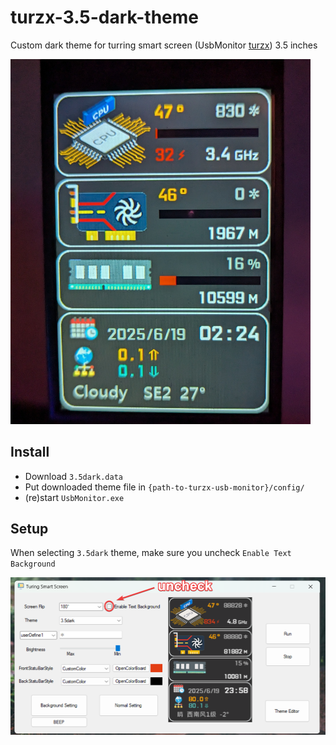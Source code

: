 # turzx-3.5-dark-theme
Custom dark theme for turring smart screen (UsbMonitor [turzx](https://www.turzx.com/2023/03/02/%E7%9B%B4%E9%93%BE%E4%B8%8B%E8%BD%BDdirectdownload/)) 3.5 inches

<img src="photo2.jpg?raw=true" width="480px" />

## Install
* Download `3.5dark.data` 
* Put downloaded theme file in `{path-to-turzx-usb-monitor}/config/`
* (re)start `UsbMonitor.exe`

## Setup
When selecting `3.5dark` theme, make sure you uncheck `Enable Text Background`

<img src="setting.png?raw=true" width="720px" />

